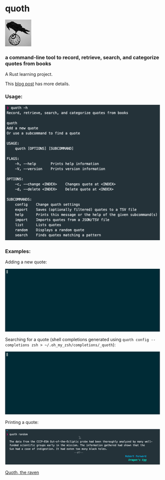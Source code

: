 # quoth
![quoth](images/raven.jpg)
### a command-line tool to record, retrieve, search, and categorize quotes from books

A Rust learning project. 

This [blog post](https://out-of-cheese-error.netlify.com/quoth.html) has more details.

### Usage:

![quoth help](images/quoth_help.png)

### Examples:

Adding a new quote:

![quoth quoth](images/quoth_quoth.gif)

Searching for a quote (shell completions generated using `quoth config --completions zsh > ~/.oh_my_zsh/completions/_quoth`):

![quoth_search](images/quoth_completions.gif)

Printing a quote:

![quoth pretty print](images/quoth_pretty_print.png)


[Quoth, the raven](https://wiki.lspace.org/mediawiki/Quoth)